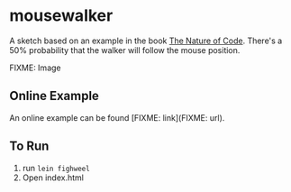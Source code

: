 # mousewalker

A sketch based on an example in the book [The Nature of Code](http://natureofcode.com).  There's a 50% probability that the walker will follow the mouse position.

FIXME: Image

## Online Example

An online example can be found [FIXME: link](FIXME: url).

## To Run

1. run `lein fighweel`
2. Open index.html
